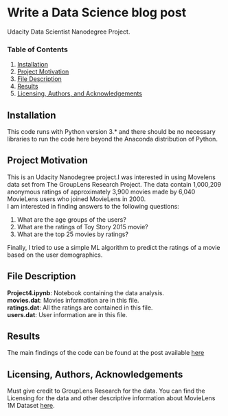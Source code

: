 # Write a Data Science blog post
Udacity Data Scientist Nanodegree Project.

### Table of Contents

1. [Installation](#installation)
2. [Project Motivation](#motivation)
3. [File Description](#files)
4. [Results](#results)
5. [Licensing, Authors, and Acknowledgements](#licensing)

## Installation <a name="installation"></a>

This code runs with Python version 3.* and there should be no necessary libraries to run the code here beyond the Anaconda distribution of Python.


## Project Motivation <a name="motivation"></a>

This is an Udacity Nanodegree project.I was interested in using Movelens data set from The GroupLens Research Project. The data contain 1,000,209 anonymous ratings of approximately 3,900 movies
made by 6,040 MovieLens users who joined MovieLens in 2000. </br>
I am interested in finding answers to the following questions:</br>
1. What are the age groups of the users? </br>
2. What are the ratings of Toy Story 2015 movie? </br>
3. What are the top 25 movies by ratings? </br>

Finally, I tried to use a simple ML algorithm to predict the ratings of a movie based on the user demographics.

## File Description <a name="files"></a>

**Project4.ipynb**: Notebook containing the data analysis. </br>
**movies.dat**: Movies information are in this file. </br>
**ratings.dat**: All the ratings are contained in this file. </br>
**users.dat**: User information are in this file. </br>

## Results <a name="results"></a>
The main findings of the code can be found at the post available [here]()

## Licensing, Authors, Acknowledgements<a name="licensing"></a>
Must give credit to GroupLens Research for the data. You can find the Licensing for the data and other descriptive information about MovieLens 1M Dataset [here](https://grouplens.org/datasets/movielens/1m/).
